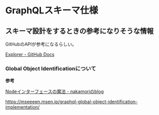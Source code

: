 # GraphQLスキーマ仕様

## スキーマ設計をするときの参考になりそうな情報

GitHubのAPIが参考になるらしい。

[Explorer - GitHub Docs](https://docs.github.com/en/graphql/overview/explorer)

### Global Object Identificationについて

**参考**

[Nodeインターフェースの魔法 - nakamoriのblog](https://kazekyo.com/posts/2020-08-30-an-introduction-to-relay-4)

https://mseeeen.msen.jp/graphql-global-object-identification-implementation/
